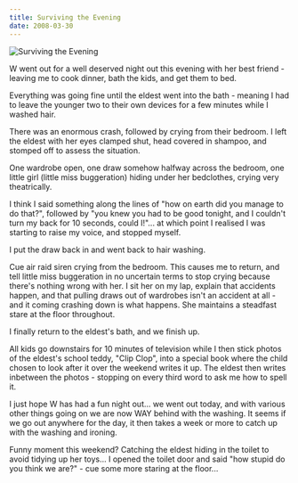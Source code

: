 ```yaml
---
title: Surviving the Evening
date: 2008-03-30
---
```


![Surviving the Evening](https://source.unsplash.com/_nRpqIBM40Q/1600x900)

W went out for a well deserved night out this evening with her best friend - leaving me to cook dinner, bath the kids, and get them to bed.

Everything was going fine until the eldest went into the bath - meaning I had to leave the younger two to their own devices for a few minutes while I washed hair.

There was an enormous crash, followed by crying from their bedroom. I left the eldest with her eyes clamped shut, head covered in shampoo, and stomped off to assess the situation.

One wardrobe open, one draw somehow halfway across the bedroom, one little girl (little miss buggeration) hiding under her bedclothes, crying very theatrically.

I think I said something along the lines of "how on earth did you manage to do that?", followed by "you knew you had to be good tonight, and I couldn't turn my back for 10 seconds, could I!"... at which point I realised I was starting to raise my voice, and stopped myself.

I put the draw back in and went back to hair washing.

Cue air raid siren crying from the bedroom. This causes me to return, and tell little miss buggeration in no uncertain terms to stop crying because there's nothing wrong with her. I sit her on my lap, explain that accidents happen, and that pulling draws out of wardrobes isn't an accident at all - and it coming crashing down is what happens. She maintains a steadfast stare at the floor throughout.

I finally return to the eldest's bath, and we finish up.

All kids go downstairs for 10 minutes of television while I then stick photos of the eldest's school teddy, "Clip Clop", into a special book where the child chosen to look after it over the weekend writes it up. The eldest then writes inbetween the photos - stopping on every third word to ask me how to spell it.

I just hope W has had a fun night out... we went out today, and with various other things going on we are now WAY behind with the washing. It seems if we go out anywhere for the day, it then takes a week or more to catch up with the washing and ironing.

Funny moment this weekend? Catching the eldest hiding in the toilet to avoid tidying up her toys... I opened the toilet door and said "how stupid do you think we are?" - cue some more staring at the floor...